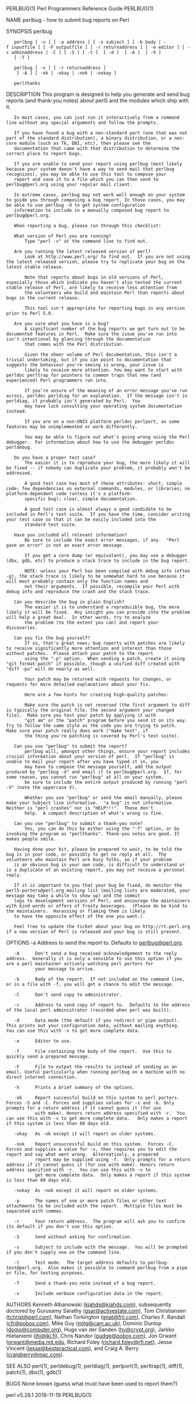 PERLBUG(1)                                                                         Perl Programmers Reference Guide                                                                         PERLBUG(1)

NAME
       perlbug - how to submit bug reports on Perl

SYNOPSIS
       perlbug

       perlbug [ -v ] [ -a address ] [ -s subject ] [ -b body | -f inputfile ] [ -F outputfile ] [ -r returnaddress ] [ -e editor ] [ -c adminaddress | -C ] [ -S ] [ -t ]  [ -d ]  [ -A ]  [ -h ]
       [ -T ]

       perlbug [ -v ] [ -r returnaddress ]
        [ -A ] [ -ok | -okay | -nok | -nokay ]

       perlthanks

DESCRIPTION
       This program is designed to help you generate and send bug reports (and thank-you notes) about perl5 and the modules which ship with it.

       In most cases, you can just run it interactively from a command line without any special arguments and follow the prompts.

       If you have found a bug with a non-standard port (one that was not part of the standard distribution), a binary distribution, or a non-core module (such as Tk, DBI, etc), then please see the
       documentation that came with that distribution to determine the correct place to report bugs.

       If you are unable to send your report using perlbug (most likely because your system doesn't have a way to send mail that perlbug recognizes), you may be able to use this tool to compose your
       report and save it to a file which you can then send to perlbug@perl.org using your regular mail client.

       In extreme cases, perlbug may not work well enough on your system to guide you through composing a bug report. In those cases, you may be able to use perlbug -d to get system configuration
       information to include in a manually composed bug report to perlbug@perl.org.

       When reporting a bug, please run through this checklist:

       What version of Perl you are running?
           Type "perl -v" at the command line to find out.

       Are you running the latest released version of perl?
           Look at http://www.perl.org/ to find out.  If you are not using the latest released version, please try to replicate your bug on the latest stable release.

           Note that reports about bugs in old versions of Perl, especially those which indicate you haven't also tested the current stable release of Perl, are likely to receive less attention from
           the volunteers who build and maintain Perl than reports about bugs in the current release.

           This tool isn't appropriate for reporting bugs in any version prior to Perl 5.0.

       Are you sure what you have is a bug?
           A significant number of the bug reports we get turn out to be documented features in Perl.  Make sure the issue you've run into isn't intentional by glancing through the documentation
           that comes with the Perl distribution.

           Given the sheer volume of Perl documentation, this isn't a trivial undertaking, but if you can point to documentation that suggests the behaviour you're seeing is wrong, your issue is
           likely to receive more attention. You may want to start with perldoc perltrap for pointers to common traps that new (and experienced) Perl programmers run into.

           If you're unsure of the meaning of an error message you've run across, perldoc perldiag for an explanation.  If the message isn't in perldiag, it probably isn't generated by Perl.  You
           may have luck consulting your operating system documentation instead.

           If you are on a non-UNIX platform perldoc perlport, as some features may be unimplemented or work differently.

           You may be able to figure out what's going wrong using the Perl debugger.  For information about how to use the debugger perldoc perldebug.

       Do you have a proper test case?
           The easier it is to reproduce your bug, the more likely it will be fixed -- if nobody can duplicate your problem, it probably won't be addressed.

           A good test case has most of these attributes: short, simple code; few dependencies on external commands, modules, or libraries; no platform-dependent code (unless it's a platform-
           specific bug); clear, simple documentation.

           A good test case is almost always a good candidate to be included in Perl's test suite.  If you have the time, consider writing your test case so that it can be easily included into the
           standard test suite.

       Have you included all relevant information?
           Be sure to include the exact error messages, if any.  "Perl gave an error" is not an exact error message.

           If you get a core dump (or equivalent), you may use a debugger (dbx, gdb, etc) to produce a stack trace to include in the bug report.

           NOTE: unless your Perl has been compiled with debug info (often -g), the stack trace is likely to be somewhat hard to use because it will most probably contain only the function names and
           not their arguments.  If possible, recompile your Perl with debug info and reproduce the crash and the stack trace.

       Can you describe the bug in plain English?
           The easier it is to understand a reproducible bug, the more likely it will be fixed.  Any insight you can provide into the problem will help a great deal.  In other words, try to analyze
           the problem (to the extent you can) and report your discoveries.

       Can you fix the bug yourself?
           If so, that's great news; bug reports with patches are likely to receive significantly more attention and interest than those without patches.  Please attach your patch to the report
           using the "-p" option.  When sending a patch, create it using "git format-patch" if possible, though a unified diff created with "diff -pu" will do nearly as well.

           Your patch may be returned with requests for changes, or requests for more detailed explanations about your fix.

           Here are a few hints for creating high-quality patches:

           Make sure the patch is not reversed (the first argument to diff is typically the original file, the second argument your changed file).  Make sure you test your patch by applying it with
           "git am" or the "patch" program before you send it on its way.  Try to follow the same style as the code you are trying to patch.  Make sure your patch really does work ("make test", if
           the thing you're patching is covered by Perl's test suite).

       Can you use "perlbug" to submit the report?
           perlbug will, amongst other things, ensure your report includes crucial information about your version of perl.  If "perlbug" is unable to mail your report after you have typed it in, you
           may have to compose the message yourself, add the output produced by "perlbug -d" and email it to perlbug@perl.org.  If, for some reason, you cannot run "perlbug" at all on your system,
           be sure to include the entire output produced by running "perl -V" (note the uppercase V).

           Whether you use "perlbug" or send the email manually, please make your Subject line informative.  "a bug" is not informative.  Neither is "perl crashes" nor is "HELP!!!".  These don't
           help.  A compact description of what's wrong is fine.

       Can you use "perlbug" to submit a thank-you note?
           Yes, you can do this by either using the "-T" option, or by invoking the program as "perlthanks". Thank-you notes are good. It makes people smile.

       Having done your bit, please be prepared to wait, to be told the bug is in your code, or possibly to get no reply at all.  The volunteers who maintain Perl are busy folks, so if your problem
       is an obvious bug in your own code, is difficult to understand or is a duplicate of an existing report, you may not receive a personal reply.

       If it is important to you that your bug be fixed, do monitor the perl5-porters@perl.org mailing list (mailing lists are moderated, your message may take a while to show up) and the commit
       logs to development versions of Perl, and encourage the maintainers with kind words or offers of frosty beverages.  (Please do be kind to the maintainers.  Harassing or flaming them is likely
       to have the opposite effect of the one you want.)

       Feel free to update the ticket about your bug on http://rt.perl.org if a new version of Perl is released and your bug is still present.

OPTIONS
       -a      Address to send the report to.  Defaults to perlbug@perl.org.

       -A      Don't send a bug received acknowledgement to the reply address.  Generally it is only a sensible to use this option if you are a perl maintainer actively watching perl porters for
               your message to arrive.

       -b      Body of the report.  If not included on the command line, or in a file with -f, you will get a chance to edit the message.

       -C      Don't send copy to administrator.

       -c      Address to send copy of report to.  Defaults to the address of the local perl administrator (recorded when perl was built).

       -d      Data mode (the default if you redirect or pipe output).  This prints out your configuration data, without mailing anything.  You can use this with -v to get more complete data.

       -e      Editor to use.

       -f      File containing the body of the report.  Use this to quickly send a prepared message.

       -F      File to output the results to instead of sending as an email. Useful particularly when running perlbug on a machine with no direct internet connection.

       -h      Prints a brief summary of the options.

       -ok     Report successful build on this system to perl porters. Forces -S and -C. Forces and supplies values for -s and -b. Only prompts for a return address if it cannot guess it (for use
               with make). Honors return address specified with -r.  You can use this with -v to get more complete data.   Only makes a report if this system is less than 60 days old.

       -okay   As -ok except it will report on older systems.

       -nok    Report unsuccessful build on this system.  Forces -C.  Forces and supplies a value for -s, then requires you to edit the report and say what went wrong.  Alternatively, a prepared
               report may be supplied using -f.  Only prompts for a return address if it cannot guess it (for use with make). Honors return address specified with -r.  You can use this with -v to
               get more complete data.  Only makes a report if this system is less than 60 days old.

       -nokay  As -nok except it will report on older systems.

       -p      The names of one or more patch files or other text attachments to be included with the report.  Multiple files must be separated with commas.

       -r      Your return address.  The program will ask you to confirm its default if you don't use this option.

       -S      Send without asking for confirmation.

       -s      Subject to include with the message.  You will be prompted if you don't supply one on the command line.

       -t      Test mode.  The target address defaults to perlbug-test@perl.org.  Also makes it possible to command perlbug from a pipe or file, for testing purposes.

       -T      Send a thank-you note instead of a bug report.

       -v      Include verbose configuration data in the report.

AUTHORS
       Kenneth Albanowski (<kjahds@kjahds.com>), subsequently doctored by Gurusamy Sarathy (<gsar@activestate.com>), Tom Christiansen (<tchrist@perl.com>), Nathan Torkington (<gnat@frii.com>),
       Charles F. Randall (<cfr@pobox.com>), Mike Guy (<mjtg@cam.ac.uk>), Dominic Dunlop (<domo@computer.org>), Hugo van der Sanden (<hv@crypt.org>), Jarkko Hietaniemi (<jhi@iki.fi>), Chris Nandor
       (<pudge@pobox.com>), Jon Orwant (<orwant@media.mit.edu>, Richard Foley (<richard.foley@rfi.net>), Jesse Vincent (<jesse@bestpractical.com>), and Craig A. Berry (<craigberry@mac.com>).

SEE ALSO
       perl(1), perldebug(1), perldiag(1), perlport(1), perltrap(1), diff(1), patch(1), dbx(1), gdb(1)

BUGS
       None known (guess what must have been used to report them?)

perl v5.26.1                                                                                  2018-11-19                                                                                    PERLBUG(1)
